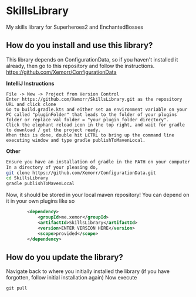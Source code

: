 # SkillsLibrary
My skills library for Superheroes2 and EnchantedBosses


## How do you install and use this library?

This library depends on ConfigurationData, so if you haven't installed it already, then go to this repository and follow the instructions.
https://github.com/Xemorr/ConfigurationData

__IntelliJ Instructions__
```
File -> New -> Project from Version Control 
Enter https://github.com/Xemorr/SkillsLibrary.git as the repository URL and click clone
Go to build.gradle.kts and either set an environment variable on your PC called "pluginFolder" that leads to the folder of your plugins folder or replace val folder = "your plugin folder directory".
Click the elephant reload icon in the top right, and wait for gradle to download / get the project ready.
When this is done, double hit LCTRL to bring up the command line executing window and type gradle publishToMavenLocal.
```

__Other__
```bash
Ensure you have an installation of gradle in the PATH on your computer
In a directory of your pleasing do,
git clone https://github.com/Xemorr/ConfigurationData.git
cd SkillsLibrary
gradle publishToMavenLocal
```

Now, it should be stored in your local maven repository!
You can depend on it in your own plugins like so
```xml
        <dependency>
            <groupId>me.xemor</groupId>
            <artifactId>SkillsLibrary</artifactId>
            <version>ENTER VERSION HERE</version>
            <scope>provided</scope>
        </dependency>
```

## How do you update the library?
Navigate back to where you initially installed the library (if you have forgotten, follow initial installation again)
Now execute 
```git
git pull
```
